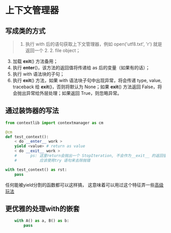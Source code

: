 # 上下文管理器
## 写成类的方式
>1. 执行 with 后的语句获取上下文管理器，例如 open('utf8.txt', 'r') 就是返回一个 2. 2. file object；
3. 加载 __exit__() 方法备用；
4. 执行 __enter__()，该方法的返回值将传递给 as 后的变量（如果有的话）；
5. 执行 with 语法块的子句；
6. 执行 __exit__() 方法，如果 with 语法块子句中出现异常，将会传递 type, value, traceback 给 __exit__()，否则将默认为 None；如果 __exit__() 方法返回 False，将会抛出异常给外层处理；如果返回 True，则忽略异常。

## 通过装饰器的写法  
~~~python
from contextlib import contextmanager as cm

@cm
def test_context():
    < do __enter__ work >
    yield <value> # return as value
    < do __exit__ work >
    #      ps: 这里return会抛出一个 StopIteration, 不会作为__exit__ 的返回值（依然是None)。 所以这里无法像在__exit__ 中返回True 那样来忽略异常。
    #          应该使用try 语句来去除抛错

with test_context() as rst:
    pass
~~~

任何能被yield分割的函数都可以这样搞， 这意味着可以用过这个特征弄一些[高级玩法](http://blog.jobbole.com/64175/)
## 更优雅的处理with的嵌套  
~~~python
    with A() as a, B() as b:
        pass
~~~
